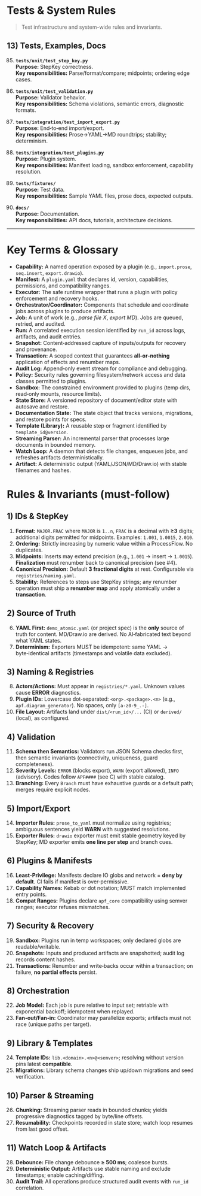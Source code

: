 # Tests & System Rules

> Test infrastructure and system-wide rules and invariants.

## 13) Tests, Examples, Docs

85) **`tests/unit/test_step_key.py`**  
**Purpose:** StepKey correctness.  
**Key responsibilities:** Parse/format/compare; midpoints; ordering edge cases.

86) **`tests/unit/test_validation.py`**  
**Purpose:** Validator behavior.  
**Key responsibilities:** Schema violations, semantic errors, diagnostic formats.

87) **`tests/integration/test_import_export.py`**  
**Purpose:** End‑to‑end import/export.  
**Key responsibilities:** Prose→YAML→MD roundtrips; stability; determinism.

88) **`tests/integration/test_plugins.py`**  
**Purpose:** Plugin system.  
**Key responsibilities:** Manifest loading, sandbox enforcement, capability resolution.

89) **`tests/fixtures/`**  
**Purpose:** Test data.  
**Key responsibilities:** Sample YAML files, prose docs, expected outputs.

90) **`docs/`**  
**Purpose:** Documentation.  
**Key responsibilities:** API docs, tutorials, architecture decisions.

---

# Key Terms & Glossary

- **Capability:** A named operation exposed by a plugin (e.g., `import.prose`, `seq.insert`, `export.drawio`).
- **Manifest:** A `plugin.yaml` that declares id, version, capabilities, permissions, and compatibility ranges.
- **Executor:** The safe runtime wrapper that runs a plugin with policy enforcement and recovery hooks.
- **Orchestrator/Coordinator:** Components that schedule and coordinate jobs across plugins to produce artifacts.
- **Job:** A unit of work (e.g., *parse file X*, *export MD*). Jobs are queued, retried, and audited.
- **Run:** A correlated execution session identified by `run_id` across logs, artifacts, and audit entries.
- **Snapshot:** Content‑addressed capture of inputs/outputs for recovery and provenance.
- **Transaction:** A scoped context that guarantees **all‑or‑nothing** application of effects and renumber maps.
- **Audit Log:** Append‑only event stream for compliance and debugging.
- **Policy:** Security rules governing filesystem/network access and data classes permitted to plugins.
- **Sandbox:** The constrained environment provided to plugins (temp dirs, read‑only mounts, resource limits).
- **State Store:** A versioned repository of document/editor state with autosave and restore.
- **Documentation State:** The state object that tracks versions, migrations, and restore points for specs.
- **Template (Library):** A reusable step or fragment identified by `template_id@version`.
- **Streaming Parser:** An incremental parser that processes large documents in bounded memory.
- **Watch Loop:** A daemon that detects file changes, enqueues jobs, and refreshes artifacts deterministically.
- **Artifact:** A deterministic output (YAML/JSON/MD/Draw.io) with stable filenames and hashes.

# Rules & Invariants (must‑follow)

## 1) IDs & StepKey
1. **Format:** `MAJOR.FRAC` where `MAJOR` is `1..n`, `FRAC` is a decimal with **≥3** digits; additional digits permitted for midpoints. Examples: `1.001`, `1.0015`, `2.010`.
2. **Ordering:** Strictly increasing by numeric value within a ProcessFlow. No duplicates.
3. **Midpoints:** Inserts may extend precision (e.g., `1.001` → insert → `1.0015`). **Finalization** must renumber back to canonical precision (see #4).
4. **Canonical Precision:** Default **3 fractional digits** at rest. Configurable via `registries/naming.yaml`.
5. **Stability:** References to steps use StepKey strings; any renumber operation must ship a **renumber map** and apply atomically under a **transaction**.

## 2) Source of Truth
6. **YAML First:** `demo_atomic.yaml` (or project spec) is the **only** source of truth for content. MD/Draw.io are derived. No AI‑fabricated text beyond what YAML states.
7. **Determinism:** Exporters MUST be idempotent: same YAML → byte‑identical artifacts (timestamps and volatile data excluded).

## 3) Naming & Registries
8. **Actors/Actions:** Must appear in `registries/*.yaml`. Unknown values cause **ERROR** diagnostics.
9. **Plugin IDs:** Lowercase dot‑separated: `<org>.<package>.<n>` (e.g., `apf.diagram_generator`). No spaces, only `[a‑z0‑9_.-]`.
10. **File Layout:** Artifacts land under `dist/<run_id>/...` (CI) or `derived/` (local), as configured.

## 4) Validation
11. **Schema then Semantics:** Validators run JSON Schema checks first, then semantic invariants (connectivity, uniqueness, guard completeness).
12. **Severity Levels:** `ERROR` (blocks export), `WARN` (export allowed), `INFO` (advisory). Codes follow `APF####` (see C) with stable catalog.
13. **Branching:** Every `Branch` must have exhaustive guards or a default path; merges require explicit nodes.

## 5) Import/Export
14. **Importer Rules:** `prose_to_yaml` must normalize using registries; ambiguous sentences yield **WARN** with suggested resolutions.
15. **Exporter Rules:** `drawio` exporter must emit stable geometry keyed by StepKey; MD exporter emits **one line per step** and branch cues.

## 6) Plugins & Manifests
16. **Least‑Privilege:** Manifests declare IO globs and network = **deny by default**. CI fails if manifest is over‑permissive.
17. **Capability Names:** Kebab or dot notation; MUST match implemented entry points.
18. **Compat Ranges:** Plugins declare `apf_core` compatibility using semver ranges; executor refuses mismatches.

## 7) Security & Recovery
19. **Sandbox:** Plugins run in temp workspaces; only declared globs are readable/writable.
20. **Snapshots:** Inputs and produced artifacts are snapshotted; audit log records content hashes.
21. **Transactions:** Renumber and write‑backs occur within a transaction; on failure, **no partial effects** persist.

## 8) Orchestration
22. **Job Model:** Each job is pure relative to input set; retriable with exponential backoff; idempotent when replayed.
23. **Fan‑out/Fan‑in:** Coordinator may parallelize exports; artifacts must not race (unique paths per target).

## 9) Library & Templates
24. **Template IDs:** `lib.<domain>.<n>@<semver>`; resolving without version pins latest **compatible**.
25. **Migrations:** Library schema changes ship up/down migrations and seed verification.

## 10) Parser & Streaming
26. **Chunking:** Streaming parser reads in bounded chunks; yields progressive diagnostics tagged by byte/line offsets.
27. **Resumability:** Checkpoints recorded in state store; watch loop resumes from last good offset.

## 11) Watch Loop & Artifacts
28. **Debounce:** File change debounce **≥ 500 ms**; coalesce bursts.
29. **Deterministic Output:** Artifacts use stable naming and exclude timestamps; enable caching/diffing.
30. **Audit Trail:** All operations produce structured audit events with `run_id` correlation.